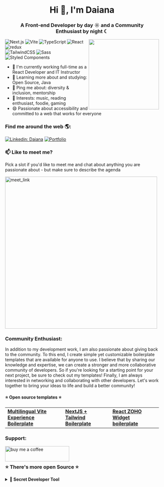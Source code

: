 <h1 align="center">Hi 👋, I'm Daiana</h1>
<h3 align="center">A Front-end Developer by day ☼ and a  Community Enthusiast by night ☾</h3>
<img align='right' src="https://daianaarena.vercel.app/_next/image?url=%2F_next%2Fstatic%2Fmedia%2Fhome.f897959e.png&w=640&q=75" width="230">
<p>
  
  ![Next.js](https://img.shields.io/badge/-Next.js-%23000000?style=flat-square&logo=nextdotjs)
  ![Vite](https://img.shields.io/badge/-Vite-%23646CFF?style=flat-square&logo=vite&logoColor=ffffff)
  <img alt="TypeScript" src="https://img.shields.io/badge/-TypeScript-007ACC?style=flat-square&logo=typescript&logoColor=white" />
  <img alt="React" src="https://img.shields.io/badge/-React-45b8d8?style=flat-square&logo=react&logoColor=white" />
  <img alt="redux" src="https://img.shields.io/badge/-Redux-764ABC?style=flat-square&logo=redux&logoColor=white" />
  <br>
  ![TailwindCSS](https://img.shields.io/badge/-TailwindCSS-%231a202c?style=flat-square&logo=tailwind-css)
  <img alt="Sass" src="https://img.shields.io/badge/-Sass-CC6699?style=flat-square&logo=sass&logoColor=white" />
  <img alt="Styled Components" src="https://img.shields.io/badge/-Styled_Components-db7092?style=flat-square&logo=styled-components&logoColor=white" />
</p>


- 🏢 I'm currently working full-time as a React Developer and IT Instructor
- 🌱 Learning more about and studying: Open Source, Java
- 💬 Ping me about: diversity & inclusion, mentorship
- 💜 Interests: music, reading enthusiast, foodie, gaming
- 😄 Passionate about accessibility and committed to a web that works for everyone

### Find me around the web 🌎:
 [![Linkedin: Daiana](https://img.shields.io/badge/-Linkedin-blue?style=flat-square&logo=Linkedin&logoColor=white&link=https://www.linkedin.com/in/arenadaiana/)](https://www.linkedin.com/in/arenadaiana/)
[![Portfolio](https://img.shields.io/badge/Portfolio-46a2f1.svg?&style=flat-square&logo=Google-Chrome&logoColor=white&link=https://daianaarena.vercel.app/)](https://daianaarena.vercel.app/)

 ### 📫 Like to meet me?

Pick a slot if you'd like to meet me and chat about anything you are passionate about - but make sure to describe the agenda

<a href="https://calendly.com/arenadaiana/let-s-build-something-great-together" target="_blank"><img width="498" alt="meet_link" src="https://user-images.githubusercontent.com/15426564/144297439-f530f383-e73e-41e0-9914-a9b7d3f432e5.png"></a>


<h3 align="left">Community Enthusiast:</h3>
In addition to my development work, I am also passionate about giving back to the community. To this end, I create simple yet customizable boilerplate templates that are available for anyone to use. I believe that by sharing our knowledge and expertise, we can create a stronger and more collaborative community of developers. So if you're looking for a starting point for your next project, be sure to check out my templates! Finally, I am always interested in networking and collaborating with other developers. Let's work together to bring your ideas to life and build a better community!

<h4 align="left"> ⭐ Open source templates ⭐</h4>
<table>
  <tbody>
    <tr>
<td><a href="https://github.com/DaianaArena/vite-tailwind-localization-template"><b>  Multilingual Vite Experience Boilerplate </b></a></td>
<td><a href="https://github.com/DaianaArena/reactjs-nextjs-tailwind-boilerplate"><b>  NextJS + Tailwind Boilerplate </b></a></td>
<td><a href="https://github.com/DaianaArena/react-zoho-widget-boilerplate"><b>  React ZOHO Widget boilerplate </b></a></td>
    </tr>
  </tbody>
</table>



<h3 align="left">Support:</h3>
<p><a href="https://www.buymeacoffee.com/arenadaianadev"> <img align="left" src="https://cdn.buymeacoffee.com/buttons/v2/default-yellow.png" height="50" width="210" alt="buy me a coffee" /></a></p><br><br>

<h3 align="left">⭐ There's more open Source ⭐</h3>
<details>
  <summary><b>🎉 Secret Developer Tool</b></summary>
Hey there! Thanks for checking out my project. While I'm serious about coding and community, I also believe in having a bit of fun. So, here's a little surprise for you:
  <br>
  <a href="https://www.youtube.com/watch?v=dQw4w9WgXcQ " target="_blank"><img src="https://media.giphy.com/media/Vuw9m5wXviFIQ/source.gif" width="280" height="auto" /></a>
  <br>
But don't worry, I promise I won't sneak any more Rick Astley into this README. 
Welcome to the top-secret section of this README! 🕵️‍♂️ You've stumbled upon a hidden gem that's essential for any developer. Click the link below to unlock a revolutionary new coding tool:

[![Supercharged Code Accelerator](https://img.shields.io/badge/Supercharged%20Code%20Accelerator-Click%20Here-blue.svg)](https://www.youtube.com/watch?v=dQw4w9WgXcQ)

Your coding skills will thank you for it! But shhh... don't tell anyone you found it here. 🤫

</details>



